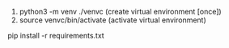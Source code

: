 1. python3 -m venv ./venvc (create virtual environment [once])
2. source venvc/bin/activate (activate virtual environment)

pip install -r requirements.txt
